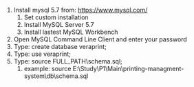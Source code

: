 1. Install mysql 5.7 from: https://www.mysql.com/
   1. Set custom installation
   2. Install MySQL Server 5.7
   3. Install lastest MySQL Workbench
2. Open MySQL Command Line Client and enter your password
3. Type: create database veraprint;
4. Type: use veraprint;
5. Type: source FULL_PATH\schema.sql;
   1. example: source E:\Study\P1\Main\printing-managment-system\db\schema.sql